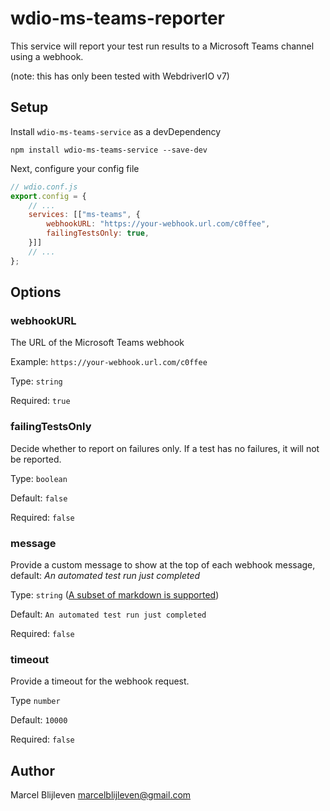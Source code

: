# wdio-ms-teams-reporter

This service will report your test run results to a Microsoft Teams channel using a webhook.

(note: this has only been tested with WebdriverIO v7)

## Setup

Install `wdio-ms-teams-service` as a devDependency

```
npm install wdio-ms-teams-service --save-dev
```

Next, configure your config file

```js
// wdio.conf.js
export.config = {
    // ...
    services: [["ms-teams", {
        webhookURL: "https://your-webhook.url.com/c0ffee",
        failingTestsOnly: true,
    }]]
    // ...
};
```

## Options

### webhookURL

The URL of the Microsoft Teams webhook

Example: `https://your-webhook.url.com/c0ffee`

Type: `string`

Required: `true`

### failingTestsOnly

Decide whether to report on failures only. If a test has no failures, it will not be reported.

Type: `boolean`

Default: `false`

Required: `false`

### message

Provide a custom message to show at the top of each webhook message, default: _An automated test run just completed_

Type: `string` ([A subset of markdown is supported](https://docs.microsoft.com/en-us/adaptive-cards/authoring-cards/text-features))

Default: `An automated test run just completed`

Required: `false`

### timeout

Provide a timeout for the webhook request.

Type `number`

Default: `10000`

Required: `false`

## Author

Marcel Blijleven <marcelblijleven@gmail.com>

